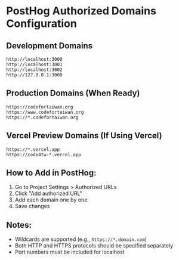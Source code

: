 # PostHog Authorized Domains Configuration

## Development Domains

```
http://localhost:3000
http://localhost:3001
http://localhost:3002
http://127.0.0.1:3000
```

## Production Domains (When Ready)

```
https://codefortaiwan.org
https://www.codefortaiwan.org
https://*.codefortaiwan.org
```

## Vercel Preview Domains (If Using Vercel)

```
https://*.vercel.app
https://code4tw-*.vercel.app
```

## How to Add in PostHog:

1. Go to Project Settings > Authorized URLs
2. Click "Add authorized URL"
3. Add each domain one by one
4. Save changes

## Notes:

- Wildcards are supported (e.g., `https://*.domain.com`)
- Both HTTP and HTTPS protocols should be specified separately
- Port numbers must be included for localhost

